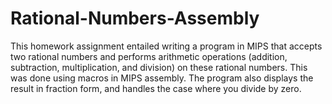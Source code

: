 # Rational-Numbers-Assembly
This homework assignment entailed writing a program in MIPS that accepts two rational numbers and performs arithmetic operations (addition, subtraction, multiplication, and division) on these rational numbers. This was done using macros in MIPS assembly. The program also displays the result in fraction form, and handles the case where you divide by zero. 
